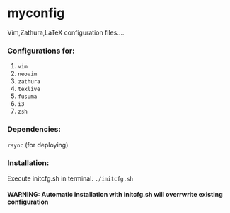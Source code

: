 # myconfig
Vim,Zathura,LaTeX configuration files....

### Configurations for:
1. `vim`
2. `neovim`
3. `zathura`
4. `texlive`
5. `fusuma`
6. `i3`
7. `zsh`

### Dependencies:
`rsync` (for deploying)

### Installation:
Execute initcfg.sh in terminal.
`./initcfg.sh`

#### WARNING: Automatic installation with initcfg.sh will overrwrite existing configuration
